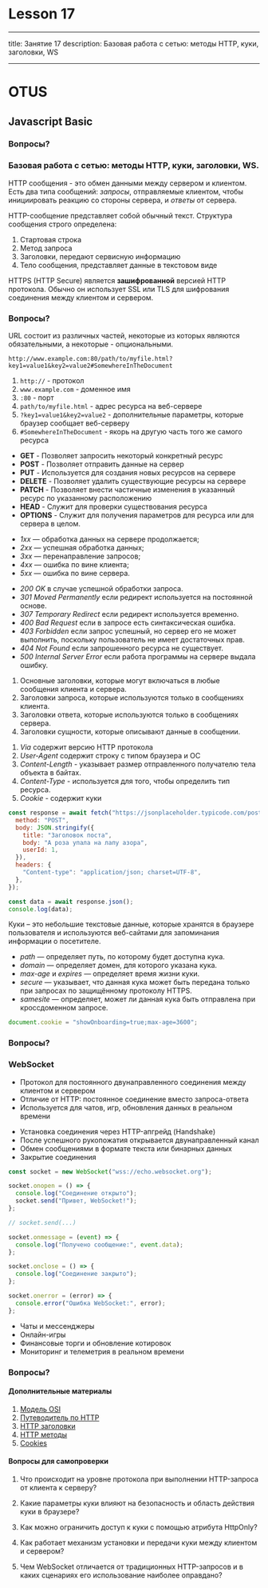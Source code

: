# Lesson 17

---

title: Занятие 17
description: Базовая работа с сетью: методы HTTP, куки, заголовки, WS

---

# OTUS

## Javascript Basic

<!--v-->

### Вопросы?

<!--s-->

### Базовая работа с сетью: методы HTTP, куки, заголовки, WS.

<!-- v -->

HTTP сообщения - это обмен данными между сервером и клиентом. Есть два типа сообщений: _запросы_, отправляемые клиентом, чтобы инициировать реакцию со стороны сервера, и _ответы_ от сервера.

<!-- v -->

HTTP-сообщение представляет собой обычный текст. Структура сообщения строго определена:

1. Стартовая строка
2. Метод запроса
3. Заголовки, передают сервисную информацию
4. Тело сообщения, представляет данные в текстовом виде

<!-- v -->

HTTPS (HTTP Secure) является **зашифрованной** версией HTTP протокола. Обычно он использует SSL или TLS для шифрования соединения между клиентом и сервером.

<!-- v -->

### Вопросы?

<!-- v -->

URL состоит из различных частей, некоторые из которых являются обязательными, а некоторые - опциональными.

```
http://www.example.com:80/path/to/myfile.html?key1=value1&key2=value2#SomewhereInTheDocument
```

1. `http://` - протокол
2. `www.example.com` - доменное имя
3. `:80` - порт
4. `path/to/myfile.html` - адрес ресурса на веб-сервере
5. `?key1=value1&key2=value2` - дополнительные параметры, которые браузер сообщает веб-серверу
6. `#SomewhereInTheDocument` - якорь на другую часть того же самого ресурса

<!-- v -->

- **GET** - Позволяет запросить некоторый конкретный ресурс
- **POST** - Позволяет отправить данные на сервер
- **PUT** - Используется для создания новых ресурсов на сервере
- **DELETE** - Позволяет удалить существующие ресурсы на сервере
- **PATCH** - Позволяет внести частичные изменения в указанный ресурс по указанному расположению
- **HEAD** - Cлужит для проверки существования ресурса
- **OPTIONS** - Cлужит для получения параметров для ресурса или для сервера в целом.

<!-- v -->

- _1xx_ — обработка данных на сервере продолжается;
- _2xx_ — успешная обработка данных;
- _3xx_ — перенаправление запросов;
- _4xx_ — ошибка по вине клиента;
- _5xx_ — ошибка по вине сервера.

<!-- v -->

- _200 OK_ в случае успешной обработки запроса.
- _301 Moved Permanently_ если редирект используется на постоянной основе.
- _307 Temporary Redirect_ если редирект используется временно.
- _400 Bad Request_ если в запросе есть синтаксическая ошибка.
- _403 Forbidden_ если запрос успешный, но сервер его не может выполнить, поскольку пользователь не имеет достаточных прав.
- _404 Not Found_ если запрошенного ресурса не существует.
- _500 Internal Server Error_ если работа программы на сервере выдала ошибку.

<!-- v -->

1. Основные заголовки, которые могут включаться в любые сообщения клиента и сервера.
2. Заголовки запроса, которые используются только в сообщениях клиента.
3. Заголовки ответа, которые используются только в сообщениях сервера.
4. Заголовки сущности, которые описывают данные в сообщении.

<!-- v -->

1. _Via_ содержит версию HTTP протокола
1. _User-Agent_ содержит строку с типом браузера и ОС
1. _Content-Length_ - указывает размер отправленного получателю тела объекта в байтах.
1. _Сontent-Type_ - используется для того, чтобы определить тип ресурса.
1. _Cookie_ - содержит куки

<!-- v -->

```js [1-30]
const response = await fetch("https://jsonplaceholder.typicode.com/posts", {
  method: "POST",
  body: JSON.stringify({
    title: "Заголовок поста",
    body: "А роза упала на лапу азора",
    userId: 1,
  }),
  headers: {
    "Content-type": "application/json; charset=UTF-8",
  },
});

const data = await response.json();
console.log(data);
```

<!-- v -->

Куки – это небольшие текстовые данные, которые хранятся в браузере пользователя и используются веб-сайтами для запоминания информации о посетителе.

<!-- v -->

- _path_ — определяет путь, по которому будет доступна кука.
- _domain_ — определяет домен, для которого указана кука.
- _max-age_ и _expires_ — определяет время жизни куки.
- _secure_ — указывает, что данная кука может быть передана только при запросах по защищённому протоколу HTTPS.
- _samesite_ — определяет, может ли данная кука быть отправлена при кроссдоменном запросе.

<!-- v -->

```js [1-30]
document.cookie = "showOnboarding=true;max-age=3600";
```

<!-- v -->

### Вопросы?

<!-- s -->

### WebSocket

<!-- v -->

- Протокол для постоянного двунаправленного соединения между клиентом и сервером
- Отличие от HTTP: постоянное соединение вместо запроса-ответа
- Используется для чатов, игр, обновления данных в реальном времени

<!-- v -->

- Установка соединения через HTTP-апгрейд (Handshake)
- После успешного рукопожатия открывается двунаправленный канал
- Обмен сообщениями в формате текста или бинарных данных
- Закрытие соединения

<!-- v -->

```js [1-30]
const socket = new WebSocket("wss://echo.websocket.org");

socket.onopen = () => {
  console.log("Соединение открыто");
  socket.send("Привет, WebSocket!");
};

// socket.send(...)

socket.onmessage = (event) => {
  console.log("Получено сообщение:", event.data);
};

socket.onclose = () => {
  console.log("Соединение закрыто");
};

socket.onerror = (error) => {
  console.error("Ошибка WebSocket:", error);
};
```

<!-- v -->

- Чаты и мессенджеры
- Онлайн-игры
- Финансовые торги и обновление котировок
- Мониторинг и телеметрия в реальном времени

<!-- v -->

### Вопросы?

<!-- s -->

#### Дополнительные материалы

<!-- v -->

1. [Модель OSI](https://habr.com/ru/articles/876628/)
2. [Путеводитель по HTTP](https://developer.mozilla.org/ru/docs/Web/HTTP)
3. [HTTP заголовки](https://developer.mozilla.org/ru/docs/Web/HTTP/Reference/Headers)
4. [HTTP методы](https://developer.mozilla.org/ru/docs/Web/HTTP/Reference/Methods)
5. [Cookies](https://developer.mozilla.org/ru/docs/Web/HTTP/Guides/Cookies)

<!-- v -->

#### Вопросы для самопроверки

1. Что происходит на уровне протокола при выполнении HTTP-запроса от клиента к серверу?

2. Какие параметры куки влияют на безопасность и область действия куки в браузере?

3. Как можно ограничить доступ к куки с помощью атрибута HttpOnly?

4. Как работает механизм установки и передачи куки между клиентом и сервером?

5. Чем WebSocket отличается от традиционных HTTP-запросов и в каких сценариях его использование наиболее оправдано?
